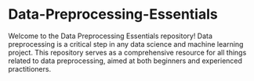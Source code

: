 # Data-Preprocessing-Essentials
Welcome to the Data Preprocessing Essentials repository! Data preprocessing is a critical step in any data science and machine learning project. This repository serves as a comprehensive resource for all things related to data preprocessing, aimed at both beginners and experienced practitioners.
